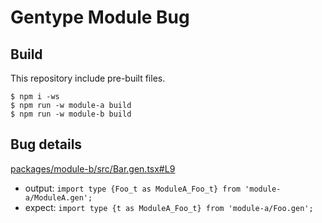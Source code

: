 # Gentype Module Bug


## Build
This repository include pre-built files.

```
$ npm i -ws
$ npm run -w module-a build
$ npm run -w module-b build
```

## Bug details
[packages/module-b/src/Bar.gen.tsx#L9](https://github.com/kgtkr/typegen-module-bug/blob/master/packages/module-b/src/Bar.gen.tsx#L9)

* output: `import type {Foo_t as ModuleA_Foo_t} from 'module-a/ModuleA.gen';`
* expect: `import type {t as ModuleA_Foo_t} from 'module-a/Foo.gen';`
